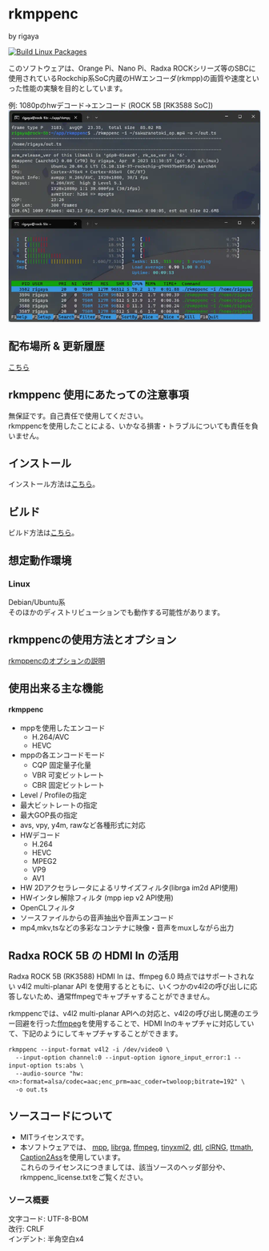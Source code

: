 # rkmppenc  
by rigaya

[![Build Linux Packages](https://github.com/rigaya/rkmppenc/actions/workflows/build_packages.yml/badge.svg)](https://github.com/rigaya/rkmppenc/actions/workflows/build_packages.yml)  

このソフトウェアは、Orange Pi、Nano Pi、Radxa ROCKシリーズ等のSBCに使用されているRockchip系SoC内蔵のHWエンコーダ(rkmpp)の画質や速度といった性能の実験を目的としています。  

例: 1080pのhwデコード→エンコード (ROCK 5B [RK3588 SoC])
![rkmppenc_encode_sample](./resource/rkmppenc_0_00_1080p_encode.webp)

## 配布場所 & 更新履歴
[こちら](https://github.com/rigaya/rkmppenc/releases)  

## rkmppenc 使用にあたっての注意事項
無保証です。自己責任で使用してください。  
rkmppencを使用したことによる、いかなる損害・トラブルについても責任を負いません。

## インストール
インストール方法は[こちら](./Install.ja.md)。

## ビルド
ビルド方法は[こちら](./Build.ja.md)。

## 想定動作環境

### Linux
Debian/Ubuntu系  
  そのほかのディストリビューションでも動作する可能性があります。

## rkmppencの使用方法とオプション  
[rkmppencのオプションの説明](./rkmppenc_Options.ja.md)


## 使用出来る主な機能
#### rkmppenc
- mppを使用したエンコード
   - H.264/AVC
   - HEVC
- mppの各エンコードモード
   - CQP       固定量子化量
   - VBR       可変ビットレート
   - CBR       固定ビットレート
- Level / Profileの指定
- 最大ビットレートの指定
- 最大GOP長の指定
- avs, vpy, y4m, rawなど各種形式に対応
- HWデコード
  - H.264
  - HEVC
  - MPEG2
  - VP9
  - AV1
- HW 2Dアクセラレータによるリサイズフィルタ(librga im2d API使用)
- HWインタレ解除フィルタ (mpp iep v2 API使用)
- OpenCLフィルタ
- ソースファイルからの音声抽出や音声エンコード
- mp4,mkv,tsなどの多彩なコンテナに映像・音声をmuxしながら出力

## Radxa ROCK 5B の HDMI In の活用

Radxa ROCK 5B (RK3588) HDMI In は、ffmpeg 6.0 時点ではサポートされない v4l2 multi-planar API を使用するとともに、いくつかのv4l2の呼び出しに応答しないため、通常ffmpegでキャプチャすることができません。

rkmppencでは、v4l2 multi-planar APIへの対応と、v4l2の呼び出し関連のエラー回避を行った[ffmpeg](https://github.com/rigaya/FFmpeg)を使用することで、HDMI Inのキャプチャに対応していて、下記のようにしてキャプチャすることができます。

```
rkmppenc --input-format v4l2 -i /dev/video0 \
  --input-option channel:0 --input-option ignore_input_error:1 --input-option ts:abs \
  --audio-source "hw:<n>:format=alsa/codec=aac;enc_prm=aac_coder=twoloop;bitrate=192" \
  -o out.ts
```

## ソースコードについて
- MITライセンスです。
- 本ソフトウェアでは、
  [mpp](https://github.com/rockchip-linux/mpp),
  [librga](https://github.com/airockchip/librga),
  [ffmpeg](https://ffmpeg.org/),
  [tinyxml2](http://www.grinninglizard.com/tinyxml2/),
  [dtl](https://github.com/cubicdaiya/dtl),
  [clRNG](https://github.com/clMathLibraries/clRNG),
  [ttmath](http://www.ttmath.org/),
  [Caption2Ass](https://github.com/maki-rxrz/Caption2Ass_PCR)を使用しています。  
  これらのライセンスにつきましては、該当ソースのヘッダ部分や、rkmppenc_license.txtをご覧ください。

### ソース概要
文字コード: UTF-8-BOM  
改行: CRLF  
インデント: 半角空白x4
